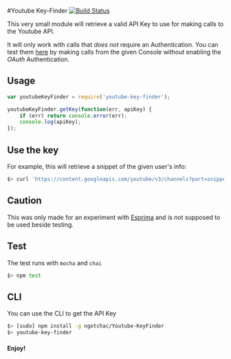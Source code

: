 #Youtube Key-Finder
[![Build Status](https://travis-ci.org/ngotchac/Youtube-KeyFinder.svg?branch=master)](https://travis-ci.org/ngotchac/Youtube-KeyFinder)

This very small module will retrieve a valid API Key to use for making calls
to the Youtube API.

It will only work with calls that *does not* require an Authentication.
You can test them [here](https://developers.google.com/youtube/v3/docs) by making
calls from the given Console without enabling the *OAuth* Authentication.

## Usage

```javascript
var youtubeKeyFinder = require('youtube-key-finder');

youtubeKeyFinder.getKey(function(err, apiKey) {
    if (err) return console.error(err);
    console.log(apiKey);
});
```

## Use the key

For example, this will retrieve a snippet of the given user's info:
```bash
$> curl 'https://content.googleapis.com/youtube/v3/channels?part=snippet&forUsername=<username>&key=<retrieved-key>' -H 'X-Origin: https://developers.google.com'
```

## Caution

This was only made for an experiment with [Esprima](http://esprima.org/) and is not supposed to be used beside testing.

## Test

The test runs with `mocha` and `chai`
```bash
$> npm test
```

## CLI

You can use the CLI to get the API Key
```bash
$> [sudo] npm install -g ngotchac/Youtube-KeyFinder
$> youtube-key-finder
```


#### Enjoy!

